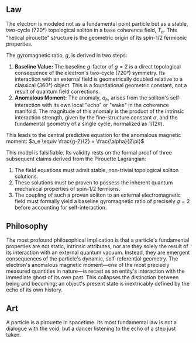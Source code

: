 ## Law
The electron is modeled not as a fundamental point particle but as a stable, two-cycle (720°) topological soliton in a base coherence field, $T_a$. This "helical pirouette" structure is the geometric origin of its spin-1/2 fermionic properties.

The gyromagnetic ratio, $g$, is derived in two steps:
1.  **Baseline Value:** The baseline $g$-factor of $g=2$ is a direct topological consequence of the electron's two-cycle (720°) symmetry. Its interaction with an external field is geometrically doubled relative to a classical (360°) object. This is a foundational geometric constant, not a result of quantum field corrections.
2.  **Anomalous Moment:** The anomaly, $a_e$, arises from the soliton's self-interaction with its own local "echo" or "wake" in the coherence manifold. The magnitude of this anomaly is the product of the intrinsic interaction strength, given by the fine-structure constant $\alpha$, and the fundamental geometry of a single cycle, normalized as $1/(2\pi)$.

This leads to the central predictive equation for the anomalous magnetic moment:
$a_e \equiv \frac{g-2}{2} = \frac{\alpha}{2\pi}$

This model is falsifiable. Its validity rests on the formal proof of three subsequent claims derived from the Pirouette Lagrangian:
1.  The field equations must admit stable, non-trivial topological soliton solutions.
2.  These solutions must be proven to possess the inherent quantum mechanical properties of spin-1/2 fermions.
3.  The coupling of such a proven soliton to an external electromagnetic field must formally yield a baseline gyromagnetic ratio of precisely $g=2$ before accounting for self-interaction.

## Philosophy
The most profound philosophical implication is that a particle's fundamental properties are not static, intrinsic attributes, nor are they solely the result of its interaction with an external quantum vacuum. Instead, they are emergent consequences of the particle's dynamic, self-referential geometry. The electron's anomalous magnetic moment—one of the most precisely measured quantities in nature—is recast as an entity's interaction with the immediate ghost of its own past. This collapses the distinction between being and becoming; an object's present state is inextricably defined by the echo of its own history.

## Art
A particle is a pirouette in spacetime. Its most fundamental law is not a dialogue with the void, but a dancer listening to the echo of a step just taken.